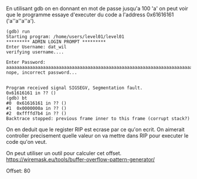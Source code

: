 En utilisant gdb on en donnant en mot de passe jusqu'a 100 'a' on peut voir que le programme essaye d'executer du code a l'address 0x61616161 ('a''a''a''a').
```
(gdb) run
Starting program: /home/users/level01/level01
********* ADMIN LOGIN PROMPT *********
Enter Username: dat_wil
verifying username....

Enter Password:
aaaaaaaaaaaaaaaaaaaaaaaaaaaaaaaaaaaaaaaaaaaaaaaaaaaaaaaaaaaaaaaaaaaaaaaaaaaaaaaaaaaa
nope, incorrect password...


Program received signal SIGSEGV, Segmentation fault.
0x61616161 in ?? ()
(gdb) bt
#0  0x61616161 in ?? ()
#1  0x0000000a in ?? ()
#2  0xffffd7b4 in ?? ()
Backtrace stopped: previous frame inner to this frame (corrupt stack?)
```
On en deduit que le register RIP est ecrase par ce qu'on ecrit. On aimerait controller precisement quelle valeur on va mettre dans RIP pour executer le code qu'on veut.

On peut utiliser un outil pour calculer cet offset.
https://wiremask.eu/tools/buffer-overflow-pattern-generator/

Offset: 80
